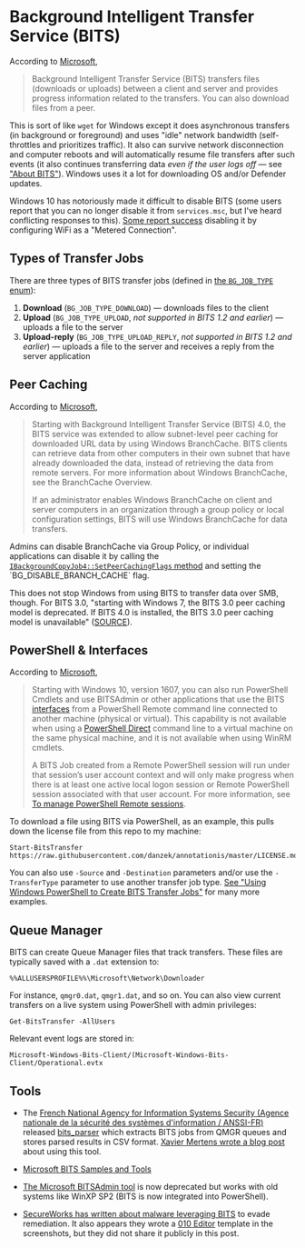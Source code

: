 # Background Intelligent Transfer Service (BITS)

According to [Microsoft](https://msdn.microsoft.com/en-us/library/windows/desktop/bb968799(v=vs.85).aspx),

> Background Intelligent Transfer Service (BITS) transfers files (downloads or uploads) between a client and server and provides progress information related to the transfers. You can also download files from a peer.

This is sort of like `wget` for Windows except it does asynchronous transfers (in background or foreground) and uses "idle" network bandwidth (self-throttles and prioritizes traffic). It also can survive network disconnection and computer reboots and will automatically resume file transfers after such events (it also continues transferring data *even if the user logs off* &mdash; see ["About BITS"](https://msdn.microsoft.com/en-us/library/windows/desktop/aa362708(v=vs.85).aspx)). Windows uses it a lot for downloading OS and/or Defender updates.

Windows 10 has notoriously made it difficult to disable BITS (some users report that you can no longer disable it from `services.msc`, but I've heard conflicting responses to this). [Some report success](https://superuser.com/a/1121161/102096) disabling it by configuring WiFi as a "Metered Connection".

## Types of Transfer Jobs

There are three types of BITS transfer jobs (defined in [the `BG_JOB_TYPE` enum](https://msdn.microsoft.com/en-us/library/windows/desktop/aa362811(v=vs.85).aspx)):

1. **Download** (`BG_JOB_TYPE_DOWNLOAD`) &mdash; downloads files to the client
2. **Upload** (`BG_JOB_TYPE_UPLOAD`, *not supported in BITS 1.2 and earlier*) &mdash; uploads a file to the server
3. **Upload-reply** (`BG_JOB_TYPE_UPLOAD_REPLY`, *not supported in BITS 1.2 and earlier*) &mdash; uploads a file to the server and receives a reply from the server application

## Peer Caching

According to [Microsoft](https://msdn.microsoft.com/en-us/library/windows/desktop/aa964314(v=vs.85).aspx),

> Starting with Background Intelligent Transfer Service (BITS) 4.0, the BITS service was extended to allow subnet-level peer caching for downloaded URL data by using Windows BranchCache. BITS clients can retrieve data from other computers in their own subnet that have already downloaded the data, instead of retrieving the data from remote servers. For more information about Windows BranchCache, see the BranchCache Overview.
>
> If an administrator enables Windows BranchCache on client and server computers in an organization through a group policy or local configuration settings, BITS will use Windows BranchCache for data transfers. 

Admins can disable BranchCache via Group Policy, or individual applications can disable it by calling the [`IBackgroundCopyJob4::SetPeerCachingFlags` method](https://msdn.microsoft.com/en-us/library/windows/desktop/aa964249(v=vs.85).aspx) and setting the `BG_DISABLE_BRANCH_CACHE` flag.

This does not stop Windows from using BITS to transfer data over SMB, though. For BITS 3.0, "starting with Windows 7, the BITS 3.0 peer caching model is deprecated. If BITS 4.0 is installed, the BITS 3.0 peer caching model is unavailable" ([SOURCE](https://msdn.microsoft.com/en-us/library/windows/desktop/aa362708(v=vs.85).aspx)).

## PowerShell & Interfaces

According to [Microsoft](https://msdn.microsoft.com/en-us/library/windows/desktop/aa363160(v=vs.85).aspx),

> Starting with Windows 10, version 1607, you can also run PowerShell Cmdlets and use BITSAdmin or other applications that use the BITS [interfaces](https://msdn.microsoft.com/en-us/library/windows/desktop/aa362819(v=vs.85).aspx) from a PowerShell Remote command line connected to another machine (physical or virtual). This capability is not available when using a [PowerShell Direct](https://msdn.microsoft.com/virtualization/hyperv_on_windows/user_guide/vmsession) command line to a virtual machine on the same physical machine, and it is not available when using WinRM cmdlets.
>
> A BITS Job created from a Remote PowerShell session will run under that session’s user account context and will only make progress when there is at least one active local logon session or Remote PowerShell session associated with that user account. For more information, see [To manage PowerShell Remote sessions](https://msdn.microsoft.com/en-us/library/windows/desktop/ee663885(v=vs.85).aspx#manage_ps_remote_sessions).

To download a file using BITS via PowerShell, as an example, this pulls down the license file from this repo to my machine:

    Start-BitsTransfer https://raw.githubusercontent.com/danzek/annotationis/master/LICENSE.md

You can also use `-Source` and `-Destination` parameters and/or use the `-TransferType` parameter to use another transfer job type. [See "Using Windows PowerShell to Create BITS Transfer Jobs"](https://msdn.microsoft.com/en-us/library/windows/desktop/ee663885(v=vs.85).aspx) for many more examples.

## Queue Manager

BITS can create Queue Manager files that track transfers. These files are typically saved with a `.dat` extension to:

    %%ALLUSERSPROFILE%%\Microsoft\Network\Downloader

For instance, `qmgr0.dat`, `qmgr1.dat`, and so on. You can also view current transfers on a live system using PowerShell with admin privileges:

    Get-BitsTransfer -AllUsers

Relevant event logs are stored in:

    Microsoft-Windows-Bits-Client/(Microsoft-Windows-Bits-Client/Operational.evtx

## Tools

 - The [French National Agency for Information Systems Security (Agence nationale de la sécurité des systèmes d'information / ANSSI-FR)](https://www.ssi.gouv.fr/) released [bits_parser](https://github.com/ANSSI-FR/bits_parser) which extracts BITS jobs from QMGR queues and stores parsed results in CSV format. [Xavier Mertens wrote a blog post](https://isc.sans.edu/forums/diary/Investigating+Microsoft+BITS+Activity/23281/) about using this tool.

 - [Microsoft BITS Samples and Tools](https://msdn.microsoft.com/en-us/library/windows/desktop/aa362824(v=vs.85).aspx)

 - [The Microsoft BITSAdmin tool](https://msdn.microsoft.com/en-us/library/windows/desktop/aa362813(v=vs.85).aspx) is now deprecated but works with old systems like WinXP SP2 (BITS is now integrated into PowerShell).

 - [SecureWorks has written about malware leveraging BITS](https://www.secureworks.com/blog/malware-lingers-with-bits) to evade remediation. It also appears they wrote a [010 Editor](https://www.sweetscape.com/download/010editor/) template in the screenshots, but they did not share it publicly in this post.
